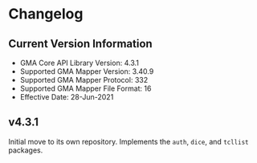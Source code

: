 # Changelog
## Current Version Information
 * GMA Core API Library Version: 4.3.1		<!-- @@##@@ -->
 * Supported GMA Mapper Version: 3.40.9		<!-- @@##@@ -->
 * Supported GMA Mapper Protocol: 332		<!-- @@##@@ -->
 * Supported GMA Mapper File Format: 16		<!-- @@##@@ -->
 * Effective Date: 28-Jun-2021			<!-- @@##@@ -->

## v4.3.1
Initial move to its own repository. Implements the `auth`, `dice`, and `tcllist` packages.
